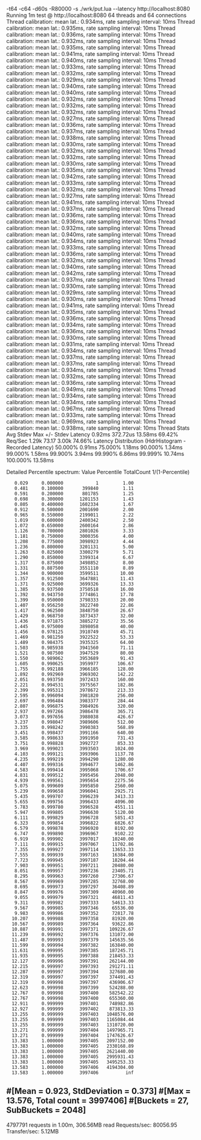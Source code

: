 -t64 -c64 -d60s -R80000 -s ./wrk/put.lua --latency http://localhost:8080
Running 1m test @ http://localhost:8080
  64 threads and 64 connections
  Thread calibration: mean lat.: 0.934ms, rate sampling interval: 10ms
  Thread calibration: mean lat.: 0.935ms, rate sampling interval: 10ms
  Thread calibration: mean lat.: 0.936ms, rate sampling interval: 10ms
  Thread calibration: mean lat.: 0.932ms, rate sampling interval: 10ms
  Thread calibration: mean lat.: 0.935ms, rate sampling interval: 10ms
  Thread calibration: mean lat.: 0.941ms, rate sampling interval: 10ms
  Thread calibration: mean lat.: 0.940ms, rate sampling interval: 10ms
  Thread calibration: mean lat.: 0.933ms, rate sampling interval: 10ms
  Thread calibration: mean lat.: 0.932ms, rate sampling interval: 10ms
  Thread calibration: mean lat.: 0.929ms, rate sampling interval: 10ms
  Thread calibration: mean lat.: 0.940ms, rate sampling interval: 10ms
  Thread calibration: mean lat.: 0.940ms, rate sampling interval: 10ms
  Thread calibration: mean lat.: 0.932ms, rate sampling interval: 10ms
  Thread calibration: mean lat.: 0.932ms, rate sampling interval: 10ms
  Thread calibration: mean lat.: 0.932ms, rate sampling interval: 10ms
  Thread calibration: mean lat.: 0.927ms, rate sampling interval: 10ms
  Thread calibration: mean lat.: 0.936ms, rate sampling interval: 10ms
  Thread calibration: mean lat.: 0.937ms, rate sampling interval: 10ms
  Thread calibration: mean lat.: 0.938ms, rate sampling interval: 10ms
  Thread calibration: mean lat.: 0.930ms, rate sampling interval: 10ms
  Thread calibration: mean lat.: 0.932ms, rate sampling interval: 10ms
  Thread calibration: mean lat.: 0.932ms, rate sampling interval: 10ms
  Thread calibration: mean lat.: 0.930ms, rate sampling interval: 10ms
  Thread calibration: mean lat.: 0.935ms, rate sampling interval: 10ms
  Thread calibration: mean lat.: 0.942ms, rate sampling interval: 10ms
  Thread calibration: mean lat.: 0.933ms, rate sampling interval: 10ms
  Thread calibration: mean lat.: 0.932ms, rate sampling interval: 10ms
  Thread calibration: mean lat.: 0.927ms, rate sampling interval: 10ms
  Thread calibration: mean lat.: 0.941ms, rate sampling interval: 10ms
  Thread calibration: mean lat.: 0.937ms, rate sampling interval: 10ms
  Thread calibration: mean lat.: 0.936ms, rate sampling interval: 10ms
  Thread calibration: mean lat.: 0.936ms, rate sampling interval: 10ms
  Thread calibration: mean lat.: 0.932ms, rate sampling interval: 10ms
  Thread calibration: mean lat.: 0.940ms, rate sampling interval: 10ms
  Thread calibration: mean lat.: 0.934ms, rate sampling interval: 10ms
  Thread calibration: mean lat.: 0.933ms, rate sampling interval: 10ms
  Thread calibration: mean lat.: 0.936ms, rate sampling interval: 10ms
  Thread calibration: mean lat.: 0.932ms, rate sampling interval: 10ms
  Thread calibration: mean lat.: 0.940ms, rate sampling interval: 10ms
  Thread calibration: mean lat.: 0.942ms, rate sampling interval: 10ms
  Thread calibration: mean lat.: 0.937ms, rate sampling interval: 10ms
  Thread calibration: mean lat.: 0.930ms, rate sampling interval: 10ms
  Thread calibration: mean lat.: 0.929ms, rate sampling interval: 10ms
  Thread calibration: mean lat.: 0.930ms, rate sampling interval: 10ms
  Thread calibration: mean lat.: 0.941ms, rate sampling interval: 10ms
  Thread calibration: mean lat.: 0.935ms, rate sampling interval: 10ms
  Thread calibration: mean lat.: 0.936ms, rate sampling interval: 10ms
  Thread calibration: mean lat.: 0.934ms, rate sampling interval: 10ms
  Thread calibration: mean lat.: 0.936ms, rate sampling interval: 10ms
  Thread calibration: mean lat.: 0.930ms, rate sampling interval: 10ms
  Thread calibration: mean lat.: 0.931ms, rate sampling interval: 10ms
  Thread calibration: mean lat.: 0.934ms, rate sampling interval: 10ms
  Thread calibration: mean lat.: 0.937ms, rate sampling interval: 10ms
  Thread calibration: mean lat.: 0.937ms, rate sampling interval: 10ms
  Thread calibration: mean lat.: 0.934ms, rate sampling interval: 10ms
  Thread calibration: mean lat.: 0.932ms, rate sampling interval: 10ms
  Thread calibration: mean lat.: 0.936ms, rate sampling interval: 10ms
  Thread calibration: mean lat.: 0.949ms, rate sampling interval: 10ms
  Thread calibration: mean lat.: 0.934ms, rate sampling interval: 10ms
  Thread calibration: mean lat.: 0.934ms, rate sampling interval: 10ms
  Thread calibration: mean lat.: 0.967ms, rate sampling interval: 10ms
  Thread calibration: mean lat.: 0.933ms, rate sampling interval: 10ms
  Thread calibration: mean lat.: 0.969ms, rate sampling interval: 10ms
  Thread calibration: mean lat.: 0.938ms, rate sampling interval: 10ms
  Thread Stats   Avg      Stdev     Max   +/- Stdev
    Latency     0.92ms  372.72us  13.58ms   69.42%
    Req/Sec     1.29k    73.17     3.00k    74.66%
  Latency Distribution (HdrHistogram - Recorded Latency)
 50.000%    0.91ms
 75.000%    1.18ms
 90.000%    1.34ms
 99.000%    1.58ms
 99.900%    3.94ms
 99.990%    6.86ms
 99.999%   10.74ms
100.000%   13.58ms

  Detailed Percentile spectrum:
       Value   Percentile   TotalCount 1/(1-Percentile)

       0.029     0.000000            1         1.00
       0.481     0.100000       399840         1.11
       0.591     0.200000       801785         1.25
       0.698     0.300000      1201153         1.43
       0.805     0.400000      1602334         1.67
       0.912     0.500000      2001690         2.00
       0.965     0.550000      2199011         2.22
       1.019     0.600000      2400342         2.50
       1.072     0.650000      2600164         2.86
       1.126     0.700000      2801026         3.33
       1.181     0.750000      3000356         4.00
       1.208     0.775000      3098923         4.44
       1.236     0.800000      3201131         5.00
       1.263     0.825000      3300279         5.71
       1.290     0.850000      3399314         6.67
       1.317     0.875000      3498852         8.00
       1.331     0.887500      3551110         8.89
       1.344     0.900000      3599511        10.00
       1.357     0.912500      3647881        11.43
       1.371     0.925000      3699326        13.33
       1.385     0.937500      3750518        16.00
       1.392     0.943750      3774861        17.78
       1.399     0.950000      3798333        20.00
       1.407     0.956250      3822740        22.86
       1.417     0.962500      3848750        26.67
       1.429     0.968750      3873437        32.00
       1.436     0.971875      3885272        35.56
       1.445     0.975000      3898058        40.00
       1.456     0.978125      3910749        45.71
       1.469     0.981250      3922522        53.33
       1.489     0.984375      3935325        64.00
       1.503     0.985938      3941560        71.11
       1.521     0.987500      3947529        80.00
       1.550     0.989062      3953689        91.43
       1.605     0.990625      3959977       106.67
       1.755     0.992188      3966185       128.00
       1.892     0.992969      3969302       142.22
       2.051     0.993750      3972433       160.00
       2.221     0.994531      3975567       182.86
       2.399     0.995313      3978672       213.33
       2.595     0.996094      3981820       256.00
       2.697     0.996484      3983377       284.44
       2.807     0.996875      3984926       320.00
       2.937     0.997266      3986478       365.71
       3.073     0.997656      3988038       426.67
       3.237     0.998047      3989606       512.00
       3.335     0.998242      3990383       568.89
       3.451     0.998437      3991166       640.00
       3.585     0.998633      3991950       731.43
       3.751     0.998828      3992727       853.33
       3.969     0.999023      3993503      1024.00
       4.103     0.999121      3993906      1137.78
       4.235     0.999219      3994290      1280.00
       4.407     0.999316      3994677      1462.86
       4.583     0.999414      3995068      1706.67
       4.831     0.999512      3995456      2048.00
       4.939     0.999561      3995654      2275.56
       5.075     0.999609      3995850      2560.00
       5.239     0.999658      3996041      2925.71
       5.435     0.999707      3996239      3413.33
       5.655     0.999756      3996433      4096.00
       5.783     0.999780      3996528      4551.11
       5.947     0.999805      3996630      5120.00
       6.111     0.999829      3996728      5851.43
       6.323     0.999854      3996822      6826.67
       6.579     0.999878      3996920      8192.00
       6.747     0.999890      3996967      9102.22
       6.919     0.999902      3997017     10240.00
       7.111     0.999915      3997067     11702.86
       7.355     0.999927      3997114     13653.33
       7.555     0.999939      3997163     16384.00
       7.723     0.999945      3997187     18204.44
       7.903     0.999951      3997211     20480.00
       8.051     0.999957      3997236     23405.71
       8.295     0.999963      3997260     27306.67
       8.567     0.999969      3997285     32768.00
       8.695     0.999973      3997297     36408.89
       8.847     0.999976      3997309     40960.00
       9.055     0.999979      3997321     46811.43
       9.311     0.999982      3997333     54613.33
       9.567     0.999985      3997346     65536.00
       9.983     0.999986      3997352     72817.78
      10.207     0.999988      3997358     81920.00
      10.567     0.999989      3997364     93622.86
      10.887     0.999991      3997371    109226.67
      11.239     0.999992      3997376    131072.00
      11.487     0.999993      3997379    145635.56
      11.599     0.999994      3997382    163840.00
      11.631     0.999995      3997385    187245.71
      11.935     0.999995      3997388    218453.33
      12.127     0.999996      3997391    262144.00
      12.215     0.999997      3997393    291271.11
      12.287     0.999997      3997394    327680.00
      12.319     0.999997      3997397    374491.43
      12.319     0.999998      3997397    436906.67
      12.623     0.999998      3997399    524288.00
      12.767     0.999998      3997400    582542.22
      12.767     0.999998      3997400    655360.00
      12.911     0.999999      3997401    748982.86
      12.927     0.999999      3997402    873813.33
      13.255     0.999999      3997403   1048576.00
      13.255     0.999999      3997403   1165084.44
      13.255     0.999999      3997403   1310720.00
      13.271     0.999999      3997404   1497965.71
      13.271     0.999999      3997404   1747626.67
      13.383     1.000000      3997405   2097152.00
      13.383     1.000000      3997405   2330168.89
      13.383     1.000000      3997405   2621440.00
      13.383     1.000000      3997405   2995931.43
      13.383     1.000000      3997405   3495253.33
      13.583     1.000000      3997406   4194304.00
      13.583     1.000000      3997406          inf
#[Mean    =        0.923, StdDeviation   =        0.373]
#[Max     =       13.576, Total count    =      3997406]
#[Buckets =           27, SubBuckets     =         2048]
----------------------------------------------------------
  4797791 requests in 1.00m, 306.56MB read
Requests/sec:  80056.95
Transfer/sec:      5.12MB
